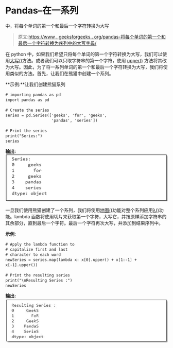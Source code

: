 # Pandas–在一系列

中，将每个单词的第一个和最后一个字符转换为大写

> 原文:[https://www . geeksforgeeks . org/pandas-将每个单词的第一个和最后一个字符转换为序列中的大写字母/](https://www.geeksforgeeks.org/pandas-convert-the-first-and-last-character-of-each-word-to-upper-case-in-a-series/)

在 python 中，如果我们希望只将每个单词的第一个字符转换为大写，我们可以使用[大写()](https://www.geeksforgeeks.org/string-capitalize-python/)方法。或者我们可以只取字符串的第一个字符，使用 [upper()](https://www.geeksforgeeks.org/python-string-upper/) 方法将其改为大写。因此，为了将一系列单词的第一个和最后一个字符转换为大写，我们将使用类似的方法。首先，让我们在熊猫中创建一个系列。

**示例:**让我们创建熊猫系列

```
# importing pandas as pd 
import pandas as pd

# Create the series
series = pd.Series(['geeks', 'for', 'geeks',
                    'pandas', 'series'])

# Print the series
print("Series:")
series
```

**输出:**
![](img/73b454646020976bc9a992d17a40ae6b.png)

一旦我们使用熊猫创建了一个系列，我们将使用[地图()](https://www.geeksforgeeks.org/python-map-function/)功能对整个系列应用[λ()](https://www.geeksforgeeks.org/python-lambda/)功能。lambda 函数将使用切片来获取第一个字符，大写它，并按原样添加字符串的其余部分，直到最后一个字符。最后一个字符再次大写，并添加到结果序列中。

**示例:**

```
# Apply the lambda function to
# capitalize first and last 
# character to each word
newSeries = series.map(lambda x: x[0].upper() + x[1:-1] + x[-1].upper())

# Print the resulting series
print("\nResulting Series :")
newSeries
```

**输出:**
![](img/66f5ef8ee365240f7b7377174460c8bc.png)